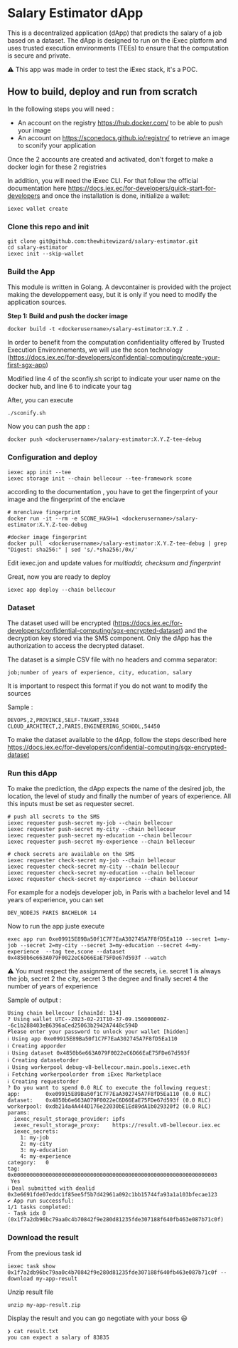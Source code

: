 # Salary Estimator dApp

This is a decentralized application (dApp) that predicts the salary of a job based on a dataset. The dApp is designed to run on the iExec platform and uses trusted execution 
environments (TEEs) to ensure that the computation is secure and private.


⚠️ This app was made in order to test the iExec stack, it's a POC. 



## How to build, deploy and run from scratch


In the following steps you will need :
 - An account on the registry https://hub.docker.com/ to be able to push your image
 - An account on https://sconedocs.github.io/registry/ to retrieve an image to sconify your application

Once the 2 accounts are created and activated, don't forget to make a docker login for these 2 registries

In addition, you will need the iExec CLI. For that follow the official documentation here https://docs.iex.ec/for-developers/quick-start-for-developers and once the installation is done, initialize a wallet:

``` Shell
iexec wallet create
```


### Clone this repo and init 

``` Shell
git clone git@github.com:thewhitewizard/salary-estimator.git
cd salary-estimator
iexec init --skip-wallet
```

### Build the App 

This module is written in Golang. A devcontainer is provided with the project making the developpement easy, but it is only if you need to modify the application sources.

**Step 1: Build and push the docker image**

``` Shell
docker build -t <dockerusername>/salary-estimator:X.Y.Z .
```

In order to benefit from the computation confidentiality offered by Trusted Execution Environnements, we will use the scon technology (https://docs.iex.ec/for-developers/confidential-computing/create-your-first-sgx-app)

Modified line 4 of the sconfiy.sh script to indicate your user name on the docker hub, and line 6 to indicate your tag 

After, you can execute 
``` Shell
./sconify.sh    
```

Now you can push the app :
``` Shell
docker push <dockerusername>/salary-estimator:X.Y.Z-tee-debug
```


### Configuration and deploy

``` Shell
iexec app init --tee
iexec storage init --chain bellecour --tee-framework scone
```

according to the documentation , you have to get the fingerprint of your image and the fingerprint of the enclave


``` Shell
# mrenclave fingerprint
docker run -it --rm -e SCONE_HASH=1 <dockerusername>/salary-estimator:X.Y.Z-tee-debug 

#docker image fingerprint
docker pull  <dockerusername>/salary-estimator:X.Y.Z-tee-debug | grep "Digest: sha256:" | sed 's/.*sha256:/0x/' 
```

Edit iexec.jon and update values for *multiaddr, checksum and fingerprint*

Great, now you are ready to deploy
``` Shell
iexec app deploy --chain bellecour
```





### Dataset

The dataset used will be encrypted (https://docs.iex.ec/for-developers/confidential-computing/sgx-encrypted-dataset) and the decryption key stored via the SMS component. Only the dApp has the authorization to access the decrypted dataset.


The dataset is a simple CSV file with no headers and comma separator:

```
job;number of years of experience, city, education, salary
```

It is important to respect this format if you do not want to modify the sources

Sample :

```
DEVOPS,2,PROVINCE,SELF-TAUGHT,33948
CLOUD_ARCHITECT,2,PARIS,ENGINEERING_SCHOOL,54450
```

To make the dataset available to the dApp, follow the steps described here https://docs.iex.ec/for-developers/confidential-computing/sgx-encrypted-dataset



### Run this dApp

To make the prediction, the dApp expects the name of the desired job, the location, the level of study and finally the number of years of experience.
All this inputs must be set as requester secret.


``` Shell
# push all secrets to the SMS
iexec requester push-secret my-job --chain bellecour
iexec requester push-secret my-city --chain bellecour
iexec requester push-secret my-education --chain bellecour
iexec requester push-secret my-experience --chain bellecour

# check secrets are available on the SMS
iexec requester check-secret my-job --chain bellecour
iexec requester check-secret my-city --chain bellecour
iexec requester check-secret my-education --chain bellecour
iexec requester check-secret my-experience --chain bellecour
```


For example for a nodejs developer job, in Paris with a bachelor level and 14 years of experience, you can set 

```
DEV_NODEJS PARIS BACHELOR 14
```



Now to run the app juste execute

``` shell
exec app run 0xe09915E89Ba50f1C7F7EaA302745A7F8fD5Ea110 --secret 1=my-job --secret 2=my-city --secret 3=my-education --secret 4=my-experience  --tag tee,scone --dataset 0x4850b6e663A079F0022eC6D66EaE75FDe67d593f --watch
```


⚠️ You must respect the assignment of the secrets, i.e. secret 1 is always the job, secret 2 the city, secret 3 the degree and finally secret 4 the number of years of experience 




Sample of output :
``` shell
Using chain bellecour [chainId: 134]
? Using wallet UTC--2023-02-21T10-37-09.156000000Z--6c1b288403eB6396aCed25063b2942A7448c594D
Please enter your password to unlock your wallet [hidden]
ℹ Using app 0xe09915E89Ba50f1C7F7EaA302745A7F8fD5Ea110
ℹ Creating apporder
ℹ Using dataset 0x4850b6e663A079F0022eC6D66EaE75FDe67d593f
ℹ Creating datasetorder
ℹ Using workerpool debug-v8-bellecour.main.pools.iexec.eth
ℹ Fetching workerpoolorder from iExec Marketplace
ℹ Creating requestorder
? Do you want to spend 0.0 RLC to execute the following request: 
app:        0xe09915E89Ba50f1C7F7EaA302745A7F8fD5Ea110 (0.0 RLC)
dataset:    0x4850b6e663A079F0022eC6D66EaE75FDe67d593f (0.0 RLC)
workerpool: 0xdb214a4A444D176e22030bE1Ed89dA1b029320f2 (0.0 RLC)
params: 
  iexec_result_storage_provider: ipfs
  iexec_result_storage_proxy:    https://result.v8-bellecour.iex.ec
  iexec_secrets: 
    1: my-job
    2: my-city
    3: my-education
    4: my-experience
category:   0
tag:        0x0000000000000000000000000000000000000000000000000000000000000003
 Yes
ℹ Deal submitted with dealid 0x3e6691fde07eddc1f85ee5f5b7d42961a092c1bb15744fa93a1a103bfecae123
✔ App run successful:
1/1 tasks completed:
- Task idx 0 (0x1f7a2db96bc79aa0c4b70842f9e280d81235fde307188f640fb463e087b71c0f)
```


### Download the result

From the previous task id

``` shell
iexec task show 0x1f7a2db96bc79aa0c4b70842f9e280d81235fde307188f640fb463e087b71c0f --download my-app-result
``` 

Unzip result file
``` shell
unzip my-app-result.zip             
```

Display the result and you can go negotiate with your boss 😃

``` shell
❯ cat result.txt
you can expect a salary of 83835
```

